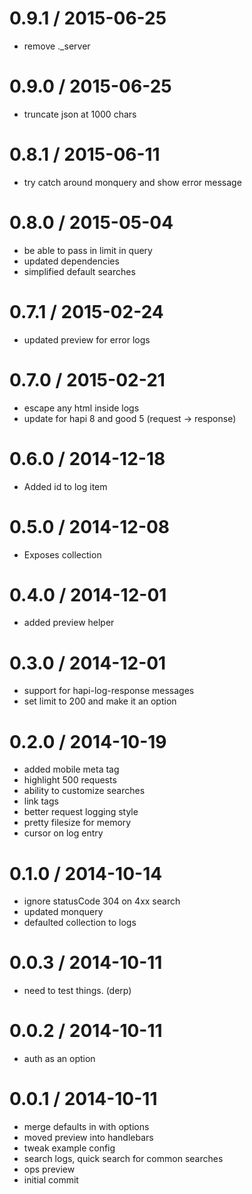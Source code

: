 
0.9.1 / 2015-06-25
==================

  * remove ._server


0.9.0 / 2015-06-25
==================

  * truncate json at 1000 chars


0.8.1 / 2015-06-11
==================

  * try catch around monquery and show error message


0.8.0 / 2015-05-04
==================

  * be able to pass in limit in query
  * updated dependencies
  * simplified default searches


0.7.1 / 2015-02-24
==================

  * updated preview for error logs


0.7.0 / 2015-02-21
==================

  * escape any html inside logs
  * update for hapi 8 and good 5 (request -> response)


0.6.0 / 2014-12-18 
==================

  * Added id to log item

0.5.0 / 2014-12-08 
==================

  * Exposes collection

0.4.0 / 2014-12-01 
==================

  * added preview helper

0.3.0 / 2014-12-01 
==================

  * support for hapi-log-response messages
  * set limit to 200 and make it an option

0.2.0 / 2014-10-19 
==================

  * added mobile meta tag
  * highlight 500 requests
  * ability to customize searches
  * link tags
  * better request logging style
  * pretty filesize for memory
  * cursor on log entry

0.1.0 / 2014-10-14 
==================

  * ignore statusCode 304 on 4xx search
  * updated monquery
  * defaulted collection to logs

0.0.3 / 2014-10-11 
==================

  * need to test things. (derp)

0.0.2 / 2014-10-11 
==================

  * auth as an option

0.0.1 / 2014-10-11 
==================

  * merge defaults in with options
  * moved preview into handlebars
  * tweak example config
  * search logs, quick search for common searches
  * ops preview
  * initial commit
